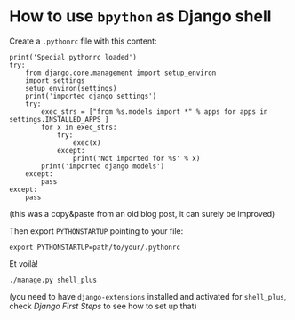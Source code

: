 # How to use `bpython` as Django shell

Create a `.pythonrc` file with this content:

```
print('Special pythonrc loaded')
try:
    from django.core.management import setup_environ
    import settings
    setup_environ(settings)
    print('imported django settings')
    try:
        exec_strs = ["from %s.models import *" % apps for apps in settings.INSTALLED_APPS ]
        for x in exec_strs:
            try:
                exec(x)
            except:
                print('Not imported for %s' % x)
        print('imported django models')
    except:
        pass
except:
    pass
```
(this was a copy&paste from an old blog post, it can surely be improved)

Then export `PYTHONSTARTUP` pointing to your file:

```
export PYTHONSTARTUP=path/to/your/.pythonrc
```

Et voilà!

```
./manage.py shell_plus
```
(you need to have `django-extensions` installed and activated for `shell_plus`,
check _Django First Steps_ to see how to set up that)
